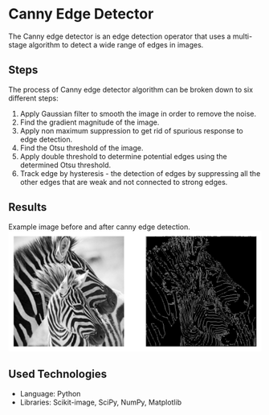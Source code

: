 # Canny Edge Detector
The Canny edge detector is an edge detection operator that uses a multi-stage algorithm to detect a wide range of edges in images. 

## Steps
The process of Canny edge detector algorithm can be broken down to six different steps:

1. Apply Gaussian filter to smooth the image in order to remove the noise.
2. Find the gradient magnitude of the image.
3. Apply non maximum suppression to get rid of spurious response to edge detection.
4. Find the Otsu threshold of the image.
5. Apply double threshold to determine potential edges using the determined Otsu threshold.
6. Track edge by hysteresis - the detection of edges by suppressing all the other edges that are weak and not connected to strong edges.

## Results
Example image before and after canny edge detection.
![Example screenshot](./images/after_processing/canny_edge_detection.png)

## Used Technologies 
- Language: Python
- Libraries: Scikit-image, SciPy, NumPy, Matplotlib
